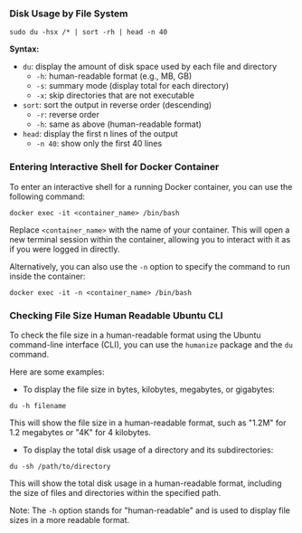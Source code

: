 ### Disk Usage by File System

```
sudo du -hsx /* | sort -rh | head -n 40
```

**Syntax:**
* `du`: display the amount of disk space used by each file and directory
	+ `-h`: human-readable format (e.g., MB, GB)
	+ `-s`: summary mode (display total for each directory)
	+ `-x`: skip directories that are not executable
* `sort`: sort the output in reverse order (descending)
	+ `-r`: reverse order
	+ `-h`: same as above (human-readable format)
* `head`: display the first n lines of the output
	+ `-n 40`: show only the first 40 lines

### Entering Interactive Shell for Docker Container

To enter an interactive shell for a running Docker container, you can use the following command:

```
docker exec -it <container_name> /bin/bash
```

Replace `<container_name>` with the name of your container. This will open a new terminal session within the container, allowing you to interact with it as if you were logged in directly.

Alternatively, you can also use the `-n` option to specify the command to run inside the container:

```
docker exec -it -n <container_name> /bin/bash
```

### Checking File Size Human Readable Ubuntu CLI

To check the file size in a human-readable format using the Ubuntu command-line interface (CLI), you can use the `humanize` package and the `du` command.

Here are some examples:

* To display the file size in bytes, kilobytes, megabytes, or gigabytes:
```
du -h filename
```
This will show the file size in a human-readable format, such as "1.2M" for 1.2 megabytes or "4K" for 4 kilobytes.

* To display the total disk usage of a directory and its subdirectories:
```
du -sh /path/to/directory
```
This will show the total disk usage in a human-readable format, including the size of files and directories within the specified path.

Note: The `-h` option stands for "human-readable" and is used to display file sizes in a more readable format.
